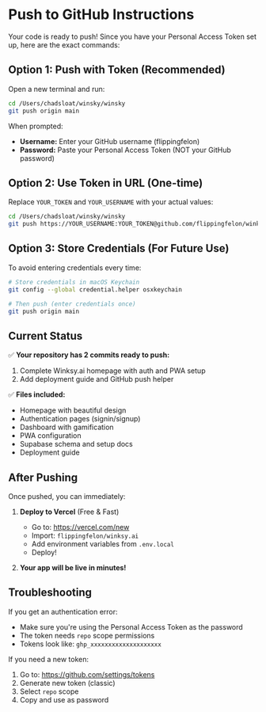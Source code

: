 # Push to GitHub Instructions

Your code is ready to push! Since you have your Personal Access Token set up, here are the exact commands:

## Option 1: Push with Token (Recommended)

Open a new terminal and run:

```bash
cd /Users/chadsloat/winsky/winsky
git push origin main
```

When prompted:
- **Username:** Enter your GitHub username (flippingfelon)
- **Password:** Paste your Personal Access Token (NOT your GitHub password)

## Option 2: Use Token in URL (One-time)

Replace `YOUR_TOKEN` and `YOUR_USERNAME` with your actual values:

```bash
cd /Users/chadsloat/winsky/winsky
git push https://YOUR_USERNAME:YOUR_TOKEN@github.com/flippingfelon/winksy.ai.git main
```

## Option 3: Store Credentials (For Future Use)

To avoid entering credentials every time:

```bash
# Store credentials in macOS Keychain
git config --global credential.helper osxkeychain

# Then push (enter credentials once)
git push origin main
```

## Current Status

✅ **Your repository has 2 commits ready to push:**
1. Complete Winksy.ai homepage with auth and PWA setup
2. Add deployment guide and GitHub push helper

✅ **Files included:**
- Homepage with beautiful design
- Authentication pages (signin/signup)
- Dashboard with gamification
- PWA configuration
- Supabase schema and setup docs
- Deployment guide

## After Pushing

Once pushed, you can immediately:

1. **Deploy to Vercel** (Free & Fast)
   - Go to: https://vercel.com/new
   - Import: `flippingfelon/winksy.ai`
   - Add environment variables from `.env.local`
   - Deploy!

2. **Your app will be live in minutes!**

## Troubleshooting

If you get an authentication error:
- Make sure you're using the Personal Access Token as the password
- The token needs `repo` scope permissions
- Tokens look like: `ghp_xxxxxxxxxxxxxxxxxxxx`

If you need a new token:
1. Go to: https://github.com/settings/tokens
2. Generate new token (classic)
3. Select `repo` scope
4. Copy and use as password
